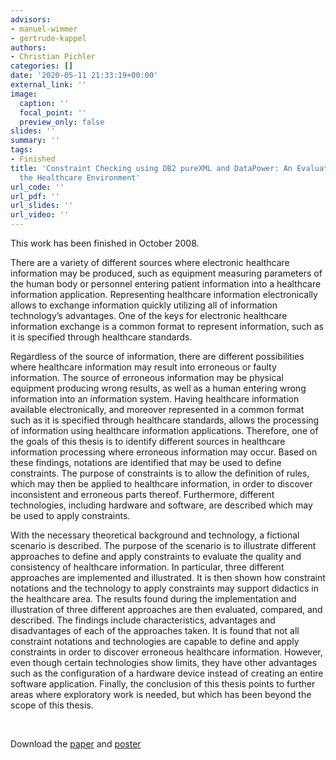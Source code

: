 ```yaml
---
advisors:
- manuel-wimmer
- gertrude-kappel
authors:
- Christian Pichler
categories: []
date: '2020-05-11 21:33:19+00:00'
external_link: ''
image:
  caption: ''
  focal_point: ''
  preview_only: false
slides: ''
summary: ''
tags:
- Finished
title: 'Constraint Checking using DB2 pureXML and DataPower: An Evaluation based on
  the Healthcare Environment'
url_code: ''
url_pdf: ''
url_slides: ''
url_video: ''
---
```


This work has been finished in October 2008.

There are a variety of different sources where electronic healthcare information may be produced, such as equipment measuring parameters of the human body or personnel entering patient information into a healthcare information application. Representing healthcare information electronically allows to exchange information quickly utilizing all of information technology’s advantages. One of the keys for electronic healthcare information exchange is a common format to represent information, such as it is specified through healthcare standards.

Regardless of the source of information, there are different possibilities where healthcare information may result into erroneous or faulty information. The source of erroneous information may be physical equipment producing wrong results, as well as a human entering wrong information into an information system. Having healthcare information available electronically, and moreover represented in a common format such as it is specified through healthcare standards, allows the processing of information using healthcare information applications. Therefore, one of the goals of this thesis is to identify different sources in healthcare information processing where erroneous information may occur. Based on these findings, notations are identified that may be used to define constraints. The purpose of constraints is to allow the definition of rules, which may then be applied to healthcare information, in order to discover inconsistent and erroneous parts thereof. Furthermore, different technologies, including hardware and software, are described which may be used to apply constraints.

With the necessary theoretical background and technology, a fictional scenario is described. The purpose of the scenario is to illustrate different approaches to define and apply constraints to evaluate the quality and consistency of healthcare information. In particular, three different approaches are implemented and illustrated. It is then shown how constraint notations and the technology to apply constraints may support didactics in the healthcare area. The results found during the implementation and illustration of three different approaches are then evaluated, compared, and described. The findings include characteristics, advantages and disadvantages of each of the approaches taken. It is found that not all constraint notations and technologies are capable to define and apply constraints in order to discover erroneous healthcare information. However, even though certain technologies show limits, they have other advantages such as the configuration of a hardware device instead of creating an entire software application. Finally, the conclusion of this thesis points to further areas where exploratory work is needed, but which has been beyond the scope of this thesis.

&nbsp;

 Download the [paper](https://www.big.tuwien.ac.at/app/uploads/2016/10/Pichler_paper.pdf) and [poster](https://www.big.tuwien.ac.at/app/uploads/2016/10/Pichler_poster.pdf)